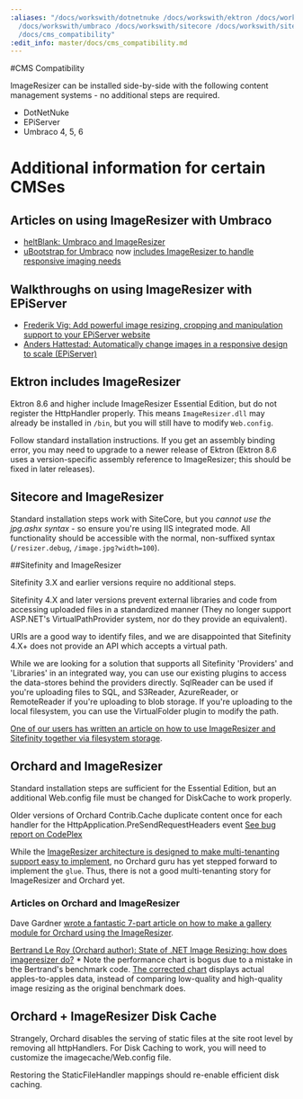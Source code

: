 ```yaml
---
:aliases: "/docs/workswith/dotnetnuke /docs/workswith/ektron /docs/workswith/episerver
  /docs/workswith/umbraco /docs/workswith/sitecore /docs/workswith/sitefinity /docs/workswith/orchard
  /docs/cms_compatibility"
:edit_info: master/docs/cms_compatibility.md
---
```


#CMS Compatibility

ImageResizer can be installed side-by-side with the following content management systems - no additional steps are required.

* DotNetNuke
* EPiServer
* Umbraco 4, 5, 6


# Additional information for certain CMSes

## Articles on using ImageResizer with Umbraco

* [heltBlank: Umbraco and ImageResizer](http://heltblank.wordpress.com/2012/02/13/imageresizing-net-and-umbraco-5-jupiter/)
* [uBootstrap for Umbraco](http://our.umbraco.org/projects/starter-kits/ubootstrap) now [includes ImageResizer to handle responsive imaging needs](http://jlusar.es/ubootstrap-fluent-layout)


## Walkthroughs on using ImageResizer with EPiServer

* [Frederik Vig: Add powerful image resizing, cropping and manipulation support to your EPiServer website](http://www.frederikvig.com/2013/01/add-powerful-image-resizing-cropping-and-manipulation-support-to-your-episerver-website/)
* [Anders Hattestad: Automatically change images in a responsive design to scale (EPiServer)](http://world.episerver.com/Blogs/Anders-Hattestad/Dates/2012/8/Automatically-change-images-in-a-responsive-design-to-scale/)


## Ektron includes ImageResizer

Ektron 8.6 and higher include ImageResizer Essential Edition, but do not register the HttpHandler properly. This means `ImageResizer.dll` may already be installed in `/bin`, but you will still have to modify `Web.config`.

Follow standard installation instructions. If you get an assembly binding error, you may need to upgrade to a newer release of Ektron (Ektron 8.6 uses a version-specific assembly reference to ImageResizer; this should be fixed in later releases).

## Sitecore and ImageResizer

Standard installation steps work with SiteCore, but you *cannot use the jpg.ashx syntax* - so ensure you're using IIS integrated mode. All functionality should be accessible with the normal, non-suffixed syntax (`/resizer.debug`, `/image.jpg?width=100`).

##Sitefinity and ImageResizer

Sitefinity 3.X and earlier versions require no additional steps.

Sitefinity 4.X and later versions prevent external libraries and code from accessing uploaded files in a standardized manner (They no longer support ASP.NET's VirtualPathProvider system, nor do they provide an equivalent). 

URIs are a good way to identify files, and we are disappointed that Sitefinity 4.X+ does not provide an API which accepts a virtual path.

While we are looking for a solution that supports all Sitefinity 'Providers' and 'Libraries' in an integrated way, you can use our existing plugins to access the data-stores behind the providers directly. SqlReader can be used if you're uploading files to SQL, and S3Reader, AzureReader, or RemoteReader if you're uploading to blob storage. If you're uploading to the local filesystem, you can use the VirtualFolder plugin to modify the path. 

[One of our users has written an article on how to use ImageResizer and Sitefinity together via filesystem storage](http://blog.falafel.com/Blogs/guest-posts/2013/04/11/how-to-use-the-imageresizer-library-within-sitefinity).


## Orchard and ImageResizer

Standard installation steps are sufficient for the Essential Edition, but an additional Web.config file must be changed for DiskCache to work properly.

Older versions of Orchard Contrib.Cache  duplicate content once for each handler for the HttpApplication.PreSendRequestHeaders event [See bug report on CodePlex](http://stackoverflow.com/questions/14777337/imageresizer-net-with-cache-plugin-causing-duplicate-output-cache)

While the [ImageResizer architecture is designed to make multi-tenanting support easy to implement](/docs/extend/multi-tenanting), no Orchard guru has yet stepped forward to implement the `glue`. Thus, there is not a good multi-tenanting story for ImageResizer and Orchard yet.


### Articles on Orchard and ImageResizer

Dave Gardner [wrote a fantastic 7-part article on how to make a gallery module for Orchard using the ImageResizer](http://bigsitesdoneright.com/big-blog/orchard-cascade-gallery-tutorial-series).

[Bertrand Le Roy (Orchard author): State of .NET Image Resizing: how does imageresizer do?](http://weblogs.asp.net/bleroy/archive/2011/10/22/state-of-net-image-resizing-how-does-imageresizer-do.aspx) * Note the performance chart is bogus due to a mistake in the Bertrand's benchmark code. [The corrected chart](http://downloads.imageresizing.net/Oct29-2011-comparison.png) displays actual apples-to-apples data, instead of comparing low-quality and high-quality image resizing as the original benchmark does.


## Orchard + ImageResizer Disk Cache

Strangely, Orchard disables the serving of static files at the site root level by removing all httpHandlers. For Disk Caching to work, you will need to customize the imagecache/Web.config file. 

Restoring the StaticFileHandler mappings should re-enable efficient disk caching. 

  <?xml version="1.0"?>
  <configuration>
    <system.web>
      <authorization>
        <deny users="*" />
      </authorization>
      <httpHandlers>
        <!-- iis6 - for any request in this location, return via managed static file handler -->
        <add path="*" verb="*" type="System.Web.StaticFileHandler" />
      </httpHandlers>
    <system.webServer>
      <validation validateIntegratedModeConfiguration="false"/>
      <handlers accessPolicy="Script,Read">
        <!--
        iis7 - for any request to a file exists on disk, return it via native http module.
        accessPolicy 'Script' is to allow for a managed 404 page.
        -->
        <add name="imagecache" path="*" verb="*" modules="StaticFileModule" preCondition="integratedMode" resourceType="File" requireAccess="Read" />
      </handlers>
    </system.webServer>
  </configuration>